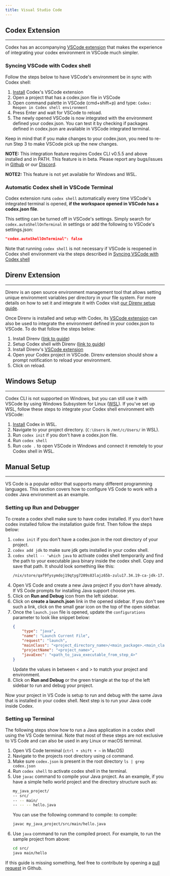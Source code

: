 ```yaml
---
title: Visual Studio Code 
---
```


## Codex Extension
___

Codex has an accompanying [VSCode extension](vscode:extension/khulnasoft.codex) that makes the experience of integrating your codex environment in VSCode much simpler. 

### Syncing VSCode with Codex shell
Follow the steps below to have VSCode's environment be in sync with Codex shell:

1. [Install](vscode:extension/khulnasoft.codex) Codex's VSCode extension
2. Open a project that has a codex.json file in VSCode
3. Open command palette in VSCode (cmd+shift+p) and type: `Codex: Reopen in Codex shell environment`
4. Press Enter and wait for VSCode to reload.
5. The newly opened VSCode is now integrated with the environment defined your codex.json. You can test it by checking if packages defined in codex.json are available in VSCode integrated terminal.

Keep in mind that if you make changes to your codex.json, you need to re-run Step 3 to make VSCode pick up the new changes.

**NOTE:** This integration feature requires Codex CLI v0.5.5 and above installed and in PATH. This feature is in beta. Please report any bugs/issues in [Github](https://github.com/khulnasoft/codex) or our [Discord](https://discord.gg/khulnasoft).

**NOTE2:** This feature is not yet available for Windows and WSL.

### Automatic Codex shell in VSCode Terminal

Codex extension runs `codex shell` automatically every time VSCode's integrated terminal is opened, **if the workspace opened in VSCode has a codex.json file**. 

This setting can be turned off in VSCode's settings. Simply search for `codex.autoShellOnTerminal` in settings or add the following to VSCode's settings.json:
```json
"codex.autoShellOnTerminal": false
```
Note that running `codex shell` is not necessary if VSCode is reopened in Codex shell environment via the steps described in [Syncing VSCode with Codex shell](#syncing-vscode-with-codex-shell)

## Direnv Extension
___
Direnv is an open source environment management tool that allows setting unique environment variables per directory in your file system. For more details on how to set it and integrate it with Codex visit [our Direnv setup guide](../direnv/).

Once Direnv is installed and setup with Codex, its [VSCode extension](vscode:extension/mkhl.direnv) can also be used to integrate the environment defined in your codex.json to VSCode. To do that follow the steps below:

1. Install Direnv ([link to guide](https://direnv.net/#basic-installation))
2. Setup Codex shell with Direnv ([link to guide](../direnv/#setting-up-codex-shell-and-direnv))
3. Install Direnv's [VSCode extension](vscode:extension/mkhl.direnv)
4. Open your Codex project in VSCode. Direnv extension should show a prompt notification to reload your environment.
5. Click on reload.

## Windows Setup
___
Codex CLI is not supported on Windows, but you can still use it with VSCode by using Windows Subsystem for Linux ([WSL](https://learn.microsoft.com/en-us/windows/wsl/install)). If you've set up WSL, follow these steps to integrate your Codex shell environment with VSCode:

1. [Install](https://www.khulnasoft/codex/docs/installing_codex/) Codex in WSL.
2. Navigate to your project directory. (`C:\Users` is `/mnt/c/Users/` in WSL).
3. Run `codex init` if you don't have a codex.json file.
4. Run `codex shell`
5. Run `code .` to open VSCode in Windows and connect it remotely to your Codex shell in WSL.
## Manual Setup
___
VS Code is a popular editor that supports many different programming languages. This section covers how to configure VS Code to work with a codex Java environment as an example.

### Setting up Run and Debugger
To create a codex shell make sure to have codex installed. If you don't have codex installed follow the installation guide first. Then follow the steps below:

1. `codex init` if you don't have a codex.json in the root directory of your project.
2. `codex add jdk` to make sure jdk gets installed in your codex shell.
3. `codex shell -- 'which java` to activate codex shell temporarily and find the path to your executable java binary inside the codex shell. Copy and save that path. It should look something like this:
    ```bash
    /nix/store/qaf9fysymdoj19qtyg7209s83lajz65b-zulu17.34.19-ca-jdk-17.0.3/bin/java
    ```
4. Open VS Code and create a new Java project if you don't have already. If VS Code prompts for installing Java support choose yes.
5. Click on **Run and Debug** icon from the left sidebar.
6. Click on **create a launch.json** link in the opened sidebar. If you don't see such a link, click on the small gear icon on the top of the open sidebar.
7. Once the `launch.json` file is opened, update the `configurations` parameter to look like snippet below:
    ```json
    {
        "type": "java",
        "name": "Launch Current File",
        "request": "launch",
        "mainClass": "<project_directory_name>/<main_package>.<main_class>",
        "projectName": "<project_name>",
        "javaExec": "<path_to_java_executable_from_step_4>"
    }
    ```
    Update the values in between < and > to match your project and environment.
8. Click on **Run and Debug** or the green triangle at the top of the left sidebar to run and debug your project.

Now your project in VS Code is setup to run and debug with the same Java that is installed in your codex shell. Next step is to run your Java code inside Codex.

### Setting up Terminal

The following steps show how to run a Java application in a codex shell using the VS Code terminal. Note that most of these steps are not exclusive to VS Code and can also be used in any Linux or macOS terminal.

1. Open VS Code terminal (`ctrl + shift + ~` in MacOS)
2. Navigate to the projects root directory using `cd` command.
3. Make sure `codex.json` is present in the root directory `ls | grep codex.json`
4. Run `codex shell` to activate codex shell in the terminal.
5. Use `javac` command to compile your Java project. As an example, if you have a simple hello world project and the directory structure such as: 
    ```bash
    my_java_project/
    -- src/
    -- -- main/
    -- -- -- hello.java
    ```
    You can use the following command to compile:
    to compile:
    ```bash
    javac my_java_project/src/main/hello.java
    ```
6. Use `java` command to run the compiled proect. For example, to run the sample project from above:
    ```bash
    cd src/
    java main/hello
    ```

If this guide is missing something, feel free to contribute by opening a [pull request](https://github.com/khulnasoft/codex/pulls) in Github.